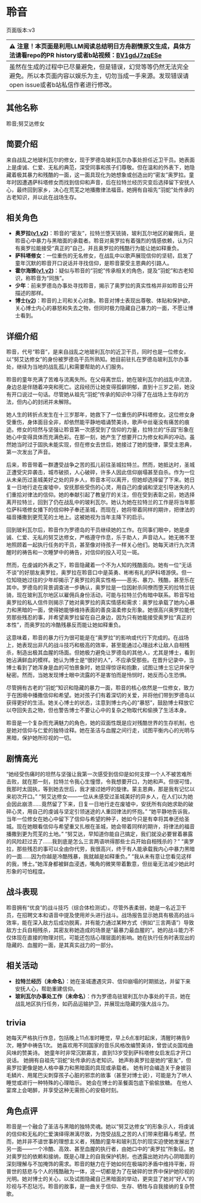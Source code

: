 # 聆音
页面版本:v3
 

| :warning: 注意！本页面是利用LLM阅读总结明日方舟剧情原文生成，具体方法请看repo的PR history或者b站视频：[BV1gdJ7zqESe](https://www.bilibili.com/video/BV1gdJ7zqESe/)         |
|:----------------------------|
| 虽然在生成的过程中已尽量避免，但是错误，幻觉等等仍然无法完全避免。所以本页面内容以娱乐为主，切勿当成一手来源。发现错误请open issue或者b站私信作者进行修改。|



## 其他名称
聆音;努艾达修女
## 简要介绍
来自战乱之地玻利瓦尔的修女，现于罗德岛玻利瓦尔办事处担任近卫干员。她表面上是虔诚、仁爱、无私的典范，深受同事和孩子们尊敬。但在温和的外表下，她隐藏着极其暴力和残酷的一面，这一面具现化为她想象或创造出的“密友”奥罗拉。童年时因遭遇萨科塔修女而找到信仰和声音，后在拉特兰经历灾变后选择留下安抚人心，最终回到家乡，决心在荒芜之地播撒律法福音。她拥有自祖先“羽蛇”处传承的古老知识，并以此在战场生存。
## 相关角色
-   **奥罗拉([v1](../chars/extended_char_ao_luo_la.md),[v2](extended_char_ao_luo_la.md))**：聆音的“密友”，拉特兰堕天铳骑，玻利瓦尔地区的雇佣兵，是聆音心中暴力与黑暗面的承载者。聆音对奥罗拉有着强烈的情感依赖，认为只有奥罗拉能接受“真正的”自己，并且奥罗拉的残酷行为能让她如释重负。
-   **萨科塔修女**：一位重伤的无名修女，在战乱中以歌声展现信仰的坚韧，启发了童年沉默的聆音开口说话并寻找信仰，是聆音蒙受主恩典的引路人。
-   **霍尔海雅([v1](../chars/char_4027_heyak.md),[v2](char_4027_heyak.md))**：疑似与聆音的“羽蛇”传承相关的角色，提及“羽蛇”和古老知识，称聆音为“同族”。
-   **少年**：前来罗德岛办事处寻找聆音，揭示了奥罗拉的真实性格并非如聆音公开描述的那样。
-   **博士([v2](extended_char_bo_shi.md))**：聆音的上司和关心对象。聆音对博士表现出尊敬、体贴和保护欲，关心博士内心的暴怒和失去之物，但同时极力隐藏自己暴力的一面，不愿让博士看到。
## 详细介绍
聆音，代号“聆音”，是来自战乱之地玻利瓦尔的近卫干员，同时也是一位修女，以“努艾达修女”的身份被罗德岛干员所熟知。她目前驻扎在罗德岛玻利瓦尔办事处，继续为当地的战乱孤儿和需要帮助的人们服务。

聆音的童年充满了苦难与流离失所。在父母离世后，她在玻利瓦尔的战乱中流浪，身边总是伴随着冲突和死亡。这段经历让她变得孤僻阴郁，直到十三岁之前，她没有开口说过一句话。尽管她从祖先“羽蛇”传承的知识中习得了在战场上生存的方法，但内心的封闭并未解除。

她人生的转折点发生在十三岁那年，她救下了一位重伤的萨科塔修女。这位修女身受重伤，身体面目全非，却依然能平静地唱诵赞美诗，歌声中丝毫没有痛苦的痕迹。修女的坦然与坚强让聆音第一次感受到了信仰的力量，拉特兰的“乐园”形象在她心中变得具体而充满色彩。在那一刻，她产生了想要开口为修女和声的冲动。虽然她当时过于固执未能实现，但在修女去世后，她接过了她的旋律，蒙受主恩典，第一次发出了声音。

后来，聆音带着一群遭受战争之苦的孤儿前往圣城拉特兰。然而，她抵达时，圣城正遭受灾异袭击，城市破损，人心破碎，许多人因此信仰崩塌甚至自杀。作为一位从未亲历过圣城美好之处的异乡人，聆音本可以离开，但她却选择留了下来。她日复一日地行走在废墟中，安抚那些受伤的心灵，用自己的虔诚和坚定引导迷失的人们重拾对律法的信仰。她的奉献引起了教皇厅的关注，但在受到表彰之前，她选择离开拉特兰，回到了仍在战乱中的玻利瓦尔。她认为她在拉特兰的工作是将当年那位萨科塔修女播下的信仰种子奉还圣城，而现在，她将带着同样的期许，把律法的福音播撒到更荒芜的土地上。这被她视为当年主降下的启示。

回到玻利瓦尔后，聆音作为罗德岛的干员继续她的工作。在同事们眼中，她是虔诚、仁爱、无私的努艾达修女，严格遵守作息，乐于助人，声音动人。她无微不至地照顾着一起执行任务的干员，甚至像对待孩子一样关心他们。她每天进行九次清醒时的祷告和一次睡梦中的祷告，对信仰的投入可见一斑。

然而，在虔诚的外表之下，聆音隐藏着一个不为人知的残酷面向。她有一位“无话不谈”的好朋友奥罗拉，奥罗拉在聆音口中是英勇、彬彬有礼的萨科塔游侠。但一位知晓她过往的少年却揭示了奥罗拉的真实性格——恶劣、暴力、残酷，甚至乐在其中。罗德岛的背景调查进一步确认，奥罗拉是一位因射杀同僚而堕天的拉特兰铳骑，现在玻利瓦尔地区以雇佣兵身份活动，可能与拉特兰仍有暗中联系。聆音写给奥罗拉的私人信件则揭示了她对奥罗拉的真实情感和需求：奥罗拉承载了她内心暴力和黑暗的一面，使得她能够维持表面的善良温柔修女形象。她很高兴奥罗拉能代劳那些残忍的事，并希望奥罗拉留在自己身边，因为只有她能接受奥罗拉“真正的本性”，而奥罗拉的冷酷残暴反而能让她如释重负。

这意味着，聆音的暴力行为很可能是在“奥罗拉”的影响或代行下完成的。在战场上，她表现出非凡的战斗技巧和极高的效率，甚至能通过心理战术让敌人自相残杀，制造出极其血腥的场面。但她极力避免让罗德岛的其他人，尤其是博士，看到她沾满鲜血的模样。她认为博士是“很好的人”，不应承受那些。在晋升记录中，当博士看到了她浑身是血的可怕景象时，她显得惊讶和抱歉，试图让博士忘记并保守秘密。然而，当她发现博士眼中流露的不是害怕而是怜悯时，她反而心生恐惧。

尽管拥有古老的“羽蛇”知识和隐藏的暴力一面，聆音的核心依然是一位修女，致力于在困境中播撒信仰和希望。她对孩子们有着深切的关爱，并将他们带到罗德岛以获得更好的生活。她关心博士的状态，注意到博士内心的“暴怒”，鼓励博士释放它以夺回失去之物，但也警告博士不要让心中的复杂之物取代和偷换了生活本身。

聆音是一个复杂而充满魅力的角色，她的双面性既是应对残酷世界的生存机制，也是她对信仰与仁爱的独特诠释。她在圣洁与血腥之间行走，试图平衡内心的光明与黑暗，保护她所珍视的一切。
## 剧情高光
“她经受伤痛时的坦然与坚强让我第一次感受到信仰是如何支撑一个人不被苦难所击败，就在那一刻，拉特兰令我心生憧憬，令我想要开口，为她和声。但很可惜，我那时太固执，等到她去世后，我才接过她哼的旋律。蒙主恩典，那是我有记忆以来初次开口。”
“努艾达修女——一位从未感受过圣城美好的异乡人，在人们以为她会因此崩溃......竟然留了下来，日复一日地行走在废墟中，安抚所有向她求助的破碎心灵，用自己的虔诚与坚定引领迷途的人重回律法的怀抱。”
“她平静地告诉我，当年一位修女在她心中留下了信仰与希望的种子，她如今只是有幸将其奉还给圣城。现在她眼看信仰与希望重又扎根在圣城，她会带着同样的期许，将律法的福音播撒到更为荒芜的土地。”
“努艾达，早知道你能自己搞定，我们就没必要冒着暴露的风险赶过去了......我到底是怎么三言两语哄得那些士兵开始自相残杀的？”
“奥罗拉，那些残忍的事可以全由你代劳，我很高兴，终于有人能承载我内心中暴力黑暗的一面......因为你越是冷酷残暴，我就越是如释重负。”
“我从未有意让您看见这样的我，博士。”她浑身都被鲜血浸透，嘴角的微笑带着歉意，但丝毫无法减少她此时形象的可怕程度。
## 战斗表现
聆音拥有“优良”的战斗技巧（综合体检测试）。尽管外表柔弱，她是一名近卫干员，在招聘文本和语音中提及使用斧头进行战斗。战场报告显示她具有极高的战斗效率，能在深入敌方后成功脱离，并有能力通过某种方式（例如“三言两语”）导致敌方士兵自相残杀，其密友称她造成的场景是“最暴力最血腥的”。她的战斗能力不仅体现在直接的物理对抗，可能还包括心理层面的影响。她在执行任务时表现出的隐藏的、血腥的一面，是其真实战力的一部分。
## 相关活动
-   **拉特兰经历（未命名）**：她在圣城遭遇灾异、信仰崩塌的时期抵达，并留下来安抚人心，帮助重建信仰。
-   **玻利瓦尔办事处工作（未命名）**：作为罗德岛驻玻利瓦尔办事处的干员，她在战乱地区执行任务，如药品运输护卫，并展现出隐藏的强大战斗力。
## trivia
她每天严格执行作息，包括晚上11点准时睡觉，早上6点准时起床，清醒时祷告9次，睡梦中祷告1次。
她喜欢用不同国家的音乐风格改编赞美诗，曾尝试炎国戏曲风味的赞美诗。
她童年时非常沉默寡言，直到13岁受到萨科塔修女启发后才开口说话。
她拥有自祖先“羽蛇”处传承的古老知识。
她声称奥罗拉是她的“密友”，但奥罗拉更像是她人格中暴力和黑暗面的具现或承载者。
她有时会编造关于身披羽毛鳞片、用尾巴尖刺穿孩子心脏的邪祟的故事（甚至对博士说），可能是为了哄人睡觉或进行一种特殊的心理暗示。
她会在博士的圣餐面包底下偷偷放糖。
在他人宴席上会喝醉，并享受这种无需担心的安稳时刻。
## 角色点评
聆音是一个融合了圣洁与黑暗的独特灵魂。她以“努艾达修女”的形象示人，将虔诚的信仰和无私的仁爱演绎得淋漓尽致，为饱受战乱之苦的人们带来慰藉与希望。然而，她并非不谙世事的理想主义者，残酷的童年和玻利瓦尔的现实迫使她发展出了另一面——一个冷酷、高效、甚至血腥的执行者，由她口中的“奥罗拉”所象征。她对奥罗拉的依赖和接纳，既是心理上的自我保护机制，也透露出她对内心阴暗面的深刻理解与不加掩饰的需求。聆音的魅力在于她如何在极端的矛盾中维持平衡，将普世的慈悲与个人的残酷融为一体，这一切都是为了在破碎的世界中保护她珍视的光明。她对博士的关心，以及试图隐藏自己黑暗面的举动，更突显了她对“好人”的珍视与不忍玷污。聆音的故事，是一曲关于信仰、生存、牺牲与自我接纳的复杂赞歌。
